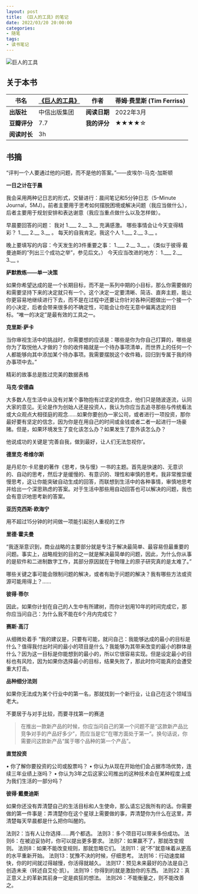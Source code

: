 ```yaml
---
layout: post
title: 《巨人的工具》的笔记
date: 2022/03/20 20:00:00
categories:
- 随笔
tags:
- 读书笔记
---
```


![巨人的工具](https://pics.naaln.com/blog/2022-04-05-fc0df4.jpg-basicBlog)



## 关于本书



| **书名**     | [《巨人的工具》](https://book.douban.com/subject/30400712/) | **作者**     | 蒂姆·费里斯 (Tim Ferriss) |
| ------------ | ----------------------------------------------------------- | ------------ | ------------------------- |
| **出版社**   | 中信出版集团                                                | **阅读日期** | 2022年3月                 |
| **豆瓣评分** | 7.7                                                         | **我的评分** | ★★★★☆                     |
| **阅读时长** | 3h                                                          |              |                           |

## 书摘

“评判一个人要通过他的问题，而不是他的答案。”——皮埃尔-马克-加斯顿



**一日之计在于晨**

我会采用两种记日志的形式，交替进行：晨间笔记和5分钟日志（5–Minute Journal，5MJ）。前者主要用于思考如何摆脱困境或解决问题（我应当做什么），后者主要用于规划安排和表达谢意（我应当重点做什么以及怎样做）。

早晨要回答的问题：
我对 1.\_\__ 2.\_\_ 3.\_\_ 充满感激。
哪些事情会让今天变得精彩？ 1.\_\__ 2.\_\_ 3.\_\_ 。
每天的自我肯定。我这个人 1.\_\__ 2.\_\_ 3.\_\_ 。

晚上要填写的内容：今天发生的3件重要之事： 1.\_\__ 2.\_\_ 3.\_\_ 。（类似于彼得·戴曼迪斯的“列出三个成功之举”，参见后文。）
今天应当改进的地方： 1.\_\__ 2.\_\_ 3.\_\_ 。



**萨默教练——单一决策**

如果你希望达成的是一个长期目标，而不是一系列中期的小目标，那么你需要做的和需要坚持下来的决定就只有一个。这个决定一定要清晰、简洁、直奔主题，能让你更容易地继续进行下去，而不是在过程中还要让你针对各种问题做出一个接一个的小决定，后者会带来很多的不确定性，可能会让你在无意中偏离选定的目标。“唯一的决定”是最有效的工具之一。

 

**克里斯·萨卡**

当你审视生活中的挑战时，你需要想的应该是：哪些是你为你自己打算的，哪些是你为了取悦他人才做的？你的收件箱就是一个待办事项清单，而世界上的任何一个人都能够向其中添加某个待办事项。我需要摆脱这个收件箱，回归到专属于我的待办事项中去。”

精彩的故事总是胜过完美的数据表格

 

**马克·安德森**

大多数人在生活中从没有对某个事物抱有过坚定的信念，他们只是随波逐流，认同大家的意见。无论是作为创始人还是投资人，我认为你应当去追寻那些与传统看法或大众观点大相径庭的观念……如果你要创办一家公司，或者进行一项投资，那你最好要有坚定的信念，因为你是在用自己的时间或金钱或者二者一起进行一场豪赌。但是，如果环境发生了变化该怎么办？如果发生了意外该怎么办？

他说成功的关键是‘完善自我，做到最好，让人们无法忽视你’。

 

**德里克·希维尔斯**

是丹尼尔·卡尼曼的著作《思考，快与慢》一书的主题。首先是快速的、无意识的、自动的思考，然后才是缓慢的、有意识的、理性和审慎的思考。我非常推崇缓慢思考，这让你能突破自动生成的回答，而联想到生活中的各种事情，审慎地思考并给出一个深思熟虑的答案。对于生活中那些用自动回答也可以解决的问题，我也会有意识地思考新的答案。

 

**亚历克西斯·欧海宁**

用不超过15分钟的时间做一项能引起别人重视的工作

 

**里德·霍夫曼**

“我逐渐意识到，商业战略的主要部分就是专注于解决最简单、最容易但最重要的问题。事实上，战略规划的目的之一就是解决最简单的问题，因此，为什么你从事的是软件和二进制数字工作，其部分原因就在于物理上的原子研究真的是太难了。”

哪些关键之事可能会限制问题的解决，或者有助于问题的解决？我有哪些方法或资源可能用得上？……

 

**彼得·蒂尔**

因此，如果你计划在自己的人生中有所建树，而你计划用10年的时间完成它，那你应当问自己：为什么我不能在6个月内完成它？

 

**赛斯·高汀**

从细微处着手
“我的建议是，只要有可能，就问自己：我能够达成的最小的目标是什么？值得我付出时间的最小的项目是什么？我能够为其带来改变的最小的群体是什么？因为这一目标是你能想到的最小的，所以它很容易实现。但是设定最小的目标也有风险，因为如果你选择最小的目标，结果失败了，那此时你可能真的会遭受重大打击。

 

**品种细分法则**

如果你无法成为某个行业中的第一名，那就找到一个新行业，让自己在这个领域当老大。

不要居于与对手比较，而要寻找第一的赛道

> 在推出一款新产品的时候，你应当问自己的第一个问题不是“这款新产品比竞争对手的产品好多少”，而应当是它“在哪方面处于第一”。换句话说，你需要问这款新产品“属于哪个品种的第一个产品”。



**直觉投资**

• 你了解你要投资的公司或股票吗？
• 你认为从现在开始他们会占据市场优势，连续三年业绩上涨吗？
• 你认为3年之后这家公司推出的这种技术会在某种程度上成为我们生活的一部分吗？

 

**彼得·戴曼迪斯**

 如果你还没有弄清楚自己的生活目标和人生使命，那么请忘记我所有的话。你需要做的第一件事是：弄清楚你在这个星球上需要做的事，弄清楚你为什么在这里，弄清楚每天早晨都是什么把你叫醒的。



法则2：当有人让你选择……两个都选。
法则3：多个项目可以带来多份成功。
法则6：在被迫妥协时，你可以提出更多要求。
法则7：如果赢不了，那就改变规则。
法则8：如果不能改变规则，那就忽略它们。
法则11：说“不”就意味着从更高的水平重新开始。
法则13：犹豫不决的时候，仔细思考。
法则16：行动速度越快，你的时间就过得越慢，你活得就越久。
法则17：预见未来最好的办法是自己创造未来（转述自艾伦·凯）。
法则19：你得到的就是激励你的东西。
法则22：真正意义上的革新其前身一定是疯狂的想法。
法则26：不能衡量之，则不能改善之。